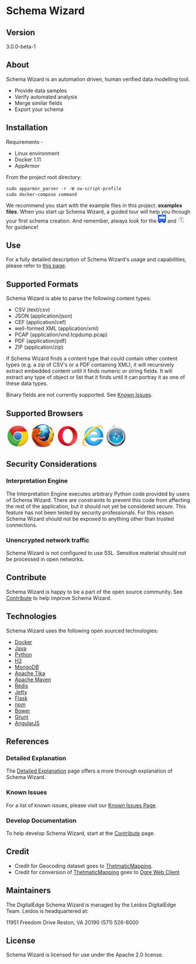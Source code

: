 # Schema Wizard
## Version

3.0.0-beta-1

## About
Schema Wizard is an automation driven, human verified data modelling tool.
* Provide data samples
* Verify automated analysis
* Merge similar fields 
* Export your schema

## Installation

Requirements - 
* Linux environment
* Docker 1.11
* AppArmor

From the project root directory:

    sudo apparmor_parser -r -W sw-script-profile
    sudo docker-compose command

We recommend you start with the example files in this project: **examples files**.  When you start up Schema Wizard, a guided tour will help you through your first schema creation.  And remember, always look for the ![Bus](/docs/readme-ext/blue-tour-bus.jpg "Tour Bus") and ![Help](/docs/readme-ext/blueQuestionMark_whiteCalloutBg.jpg "Help Button") for guidance!
    
## Use

For a fully detailed description of Schema Wizard's usage and capabilities, please refer to [this page](docs/readme-ext/detailed.md).

## Supported Formats
Schema Wizard is able to parse the following content types:
* CSV (text/csv)
* JSON (application/json)
* CEF (application/cef)
* well-formed XML (application/xml)
* PCAP (application/vnd.tcpdump.pcap)
* PDF (application/pdf)
* ZIP (application/zip)

If Schema Wizard finds a content type that could contain other content types (e.g. a zip of CSV's or a PDF containing XML), it will recursively extract embedded content until it finds numeric or string fields.  It will extract any type of object or list that it finds until it can portray it as one of these data types.

Binary fields are not currently supported.  See [Known Issues](docs/readme-ext/known-issues.md).

## Supported Browsers
![Chrome](/docs/readme-ext/chrome-icon.jpg "Chrome 51") ![Firefox](/docs/readme-ext/firefox-icon.jpg "Firefox 47") ![Opera](/docs/readme-ext/opera-icon.jpg "Opera 38") ![Internet Explorer](/docs/readme-ext/ie-icon.jpg "IE 11+") ![Safari](/docs/readme-ext/safari-icon.jpg "Safari 9.1")


## Security Considerations
### Interpretation Engine
The Interpretation Engine executes arbitrary Python code provided by users of Schema Wizard.  There are constraints to prevent this code from affecting the rest of the application, but it should not yet be considered secure.  This feature has not been tested by security professionals.  For this reason Schema Wizard should not be exposed to anything other than trusted connections.

### Unencrypted network traffic
Schema Wizard is not configured to use SSL.  Sensitive material should not be processed in open networks.

## Contribute
Schema Wizard is happy to be a part of the open source community.  See [Contribute](docs/readme-ext/contribute.md) to help improve Schema Wizard.

## Technologies
Schema Wizard uses the following open sourced technologies:
* [Docker][docker]
* [Java][java]
* [Python][python]
* [H2][h2]
* [MongoDB][mongo]
* [Apache Tika][tika]
* [Apache Maven][maven]
* [Redis][redis]
* [Jetty][jetty]
* [Flask][flask]
* [npm][npm]
* [Bower][bower]
* [Grunt][grunt]
* [AngularJS][angular]

## References
### Detailed Explanation

The [Detailed Explanation](docs/readme-ext/detailed.md) page offers a more thorough explanation of Schema Wizard.

### Known Issues

For a list of known issues, please visit our [Known Issues Page](docs/readme-ext/known-issues.md).

### Develop Documentation

To help develop Schema Wizard, start at the [Contribute](docs/readme-ext/contribute.md) page.

## Credit
* Credit for Geocoding dataset goes to [ThetmaticMapping][geodata].
* Credit for conversion of [ThetmaticMapping][geodata] goes to [Ogre Web Client][ogre]

## Maintainers
The DigitalEdge Schema Wizard is managed by the Leidos DigitalEdge Team. Leidos is headquartered at:

11951 Freedom Drive
Reston, VA 20190
(571) 526-6000

## License
Schema Wizard is licensed for use under the Apache 2.0 license.

[//]: # (Links)

   [java]: <https://www.java.com/>
   [python]: <https://www.python.org/>
   [docker]: <https://www.docker.com/>
   [h2]: <http://www.h2database.com/>
   [mongo]: <https://www.mongodb.com/>
   [jetty]: <http://www.eclipse.org/jetty/>
   [redis]: <http://redis.io/>
   [tika]: <https://tika.apache.org/>
   [angular]: <https://angularjs.org/>
   [flask]: <http://flask.pocoo.org/>
   [maven]: <https://maven.apache.org/>
   [npm]: <https://www.npmjs.com/>
   [bower]: <https://bower.io/>
   [grunt]: <http://gruntjs.com/>
   
   [geodata]: <http://thematicmapping.org>
   [ogre]: <http://ogre.adc4gis.com/>
    